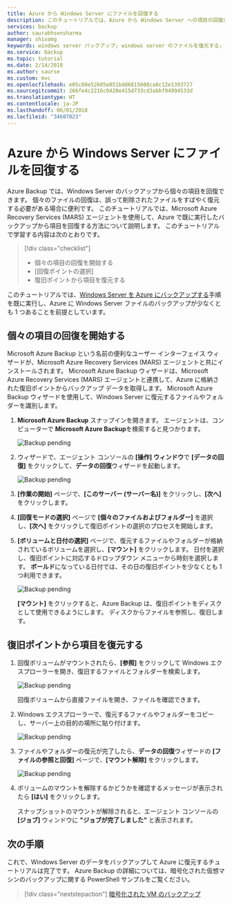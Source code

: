 ```yaml
---
title: Azure から Windows Server にファイルを回復する
description: このチュートリアルでは、Azure から Windows Server への項目の回復について詳しく説明します。
services: backup
author: saurabhsensharma
manager: shivamg
keywords: windows server バックアップ; windows server のファイルを復元する; バックアップとディザスター リカバリー
ms.service: backup
ms.topic: tutorial
ms.date: 2/14/2018
ms.author: saurse
ms.custom: mvc
ms.openlocfilehash: e05c80e52605e051bdd6815608ca8c12e1393727
ms.sourcegitcommit: 266fe4c2216c0420e415d733cd3abbf94994533d
ms.translationtype: HT
ms.contentlocale: ja-JP
ms.lasthandoff: 06/01/2018
ms.locfileid: "34607023"
---
```

# <a name="recover-files-from-azure-to-a-windows-server"></a>Azure から Windows Server にファイルを回復する

Azure Backup では、Windows Server のバックアップから個々の項目を回復できます。 個々のファイルの回復は、誤って削除されたファイルをすばやく復元する必要がある場合に便利です。 このチュートリアルでは、Microsoft Azure Recovery Services (MARS) エージェントを使用して、Azure で既に実行したバックアップから項目を回復する方法について説明します。 このチュートリアルで学習する内容は次のとおりです。

> [!div class="checklist"]
> * 個々の項目の回復を開始する 
> * [回復ポイントの選択] 
> * 復旧ポイントから項目を復元する

このチュートリアルでは、[Windows Server を Azure にバックアップする](backup-configure-vault.md)手順を既に実行し、Azure に Windows Server ファイルのバックアップが少なくとも 1 つあることを前提としています。

## <a name="initiate-recovery-of-individual-items"></a>個々の項目の回復を開始する

Microsoft Azure Backup という名前の便利なユーザー インターフェイス ウィザードが、Microsoft Azure Recovery Services (MARS) エージェントと共にインストールされます。 Microsoft Azure Backup ウィザードは、Microsoft Azure Recovery Services (MARS) エージェントと連携して、Azure に格納された復旧ポイントからバックアップ データを取得します。 Microsoft Azure Backup ウィザードを使用して、Windows Server に復元するファイルやフォルダーを識別します。 

1. **Microsoft Azure Backup** スナップインを開きます。 エージェントは、コンピューターで **Microsoft Azure Backup**を検索すると見つかります。

    ![Backup pending](./media/tutorial-backup-restore-files-windows-server/mars.png)

2. ウィザードで、エージェント コンソールの **[操作] ウィンドウ**で **[データの回復]** をクリックして、**データの回復**ウィザードを起動します。

    ![Backup pending](./media/tutorial-backup-restore-files-windows-server/mars-recover-data.png)

3. **[作業の開始]** ページで、**[このサーバー (サーバー名)]** をクリックし、**[次へ]** をクリックします。

4. **[回復モードの選択]** ページで **[個々のファイルおよびフォルダー]** を選択し、**[次へ]** をクリックして復旧ポイントの選択のプロセスを開始します。
 
5. **[ボリュームと日付の選択]** ページで、復元するファイルやフォルダーが格納されているボリュームを選択し、**[マウント]** をクリックします。 日付を選択し、復旧ポイントに対応するドロップダウン メニューから時刻を選択します。 **ボールド**になっている日付では、その日の復旧ポイントを少なくとも 1 つ利用できます。

    ![Backup pending](./media/tutorial-backup-restore-files-windows-server/mars-select-date.png)
 
    **[マウント]** をクリックすると、Azure Backup は、復旧ポイントをディスクとして使用できるようにします。 ディスクからファイルを参照し、復旧します。

## <a name="restore-items-from-a-recovery-point"></a>復旧ポイントから項目を復元する

1. 回復ボリュームがマウントされたら、**[参照]** をクリックして Windows エクスプローラーを開き、復旧するファイルとフォルダーを検索します。 

    ![Backup pending](./media/tutorial-backup-restore-files-windows-server/mars-browse-recover.png)

    回復ボリュームから直接ファイルを開き、ファイルを確認できます。

2. Windows エクスプローラーで、復元するファイルやフォルダーをコピーし、サーバー上の目的の場所に貼り付けます。

    ![Backup pending](./media/tutorial-backup-restore-files-windows-server/mars-final.png)

3. ファイルやフォルダーの復元が完了したら、**データの回復**ウィザードの **[ファイルの参照と回復]** ページで、**[マウント解除]** をクリックします。 

    ![Backup pending](./media/tutorial-backup-restore-files-windows-server/unmount-and-confirm.png)

4.  ボリュームのマウントを解除するかどうかを確認するメッセージが表示されたら **[はい]** をクリックします。

    スナップショットのマウントが解除されると、エージェント コンソールの **[ジョブ]** ウィンドウに **"ジョブが完了しました"** と表示されます。

## <a name="next-steps"></a>次の手順

これで、Windows Server のデータをバックアップして Azure に復元するチュートリアルは完了です。 Azure Backup の詳細については、暗号化された仮想マシンのバックアップに関する PowerShell サンプルをご覧ください。

> [!div class="nextstepaction"]
> [暗号化された VM のバックアップ](./scripts/backup-powershell-sample-backup-encrypted-vm.md)

